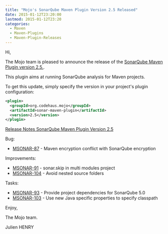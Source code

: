 ```yaml
---
title: "Mojo's SonarQube Maven Plugin Version 2.5 Released"
date: 2015-01-12T23:20:00
lastmod: 2015-01-12T23:20
categories:
  - Maven
  - Maven-Plugins
  - Maven-Plugin-Releases
---
```

Hi,

The Mojo team is pleased to announce the release of the 
[SonarQube Maven Plugin version 2.5.](http://mojo.codehaus.org/sonar-maven-plugin/index.html).

This plugin aims at running SonarQube analysis for Maven projects.

To get this update, simply specify the version in your project's plugin configuration:

```xml
<plugin>
  <groupId>org.codehaus.mojo</groupId>
  <artifactId>sonar-maven-plugin</artifactId>
  <version>2.5</version>
</plugin>
```

<!-- more -->

[Release Notes SonarQube Maven Plugin Version 2.5](http://jira.codehaus.org/secure/ReleaseNote.jspa?projectId=12430&version=20451)


Bug:

 * [MSONAR-87](https://issues.apache.org/jira/browse/MSONAR-87) - Maven encryption conflict with SonarQube encryption

Improvements:

 * [MSONAR-91](https://issues.apache.org/jira/browse/MSONAR-91) - sonar.skip in multi modules project
 * [MSONAR-104](https://issues.apache.org/jira/browse/MSONAR-104) - Avoid nested source folders

Tasks:

 * [MSONAR-93](https://issues.apache.org/jira/browse/MSONAR-93) - Provide project dependencies for SonarQube 5.0
 * [MSONAR-103](https://issues.apache.org/jira/browse/MSONAR-103) - Use new Java specific properties to specify classpath

Enjoy,

The Mojo team.

Julien HENRY 
